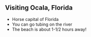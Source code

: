 ## Visiting Ocala, Florida

- Horse capital of Florida
- You can go tubing on the river
- The beach is about 1-1/2 hours away!
